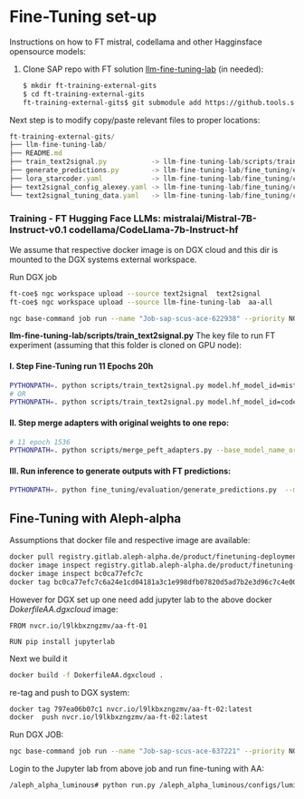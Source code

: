 # Fine-Tuning set-up


Instructions on how to FT mistral, codellama and other Hagginsface opensource models:

1. Clone SAP repo with FT solution [llm-fine-tuning-lab](https://github.tools.sap/DL-COE/llm-fine-tuning-lab) (in needed): 
   ```bash
   $ mkdir ft-training-external-gits
   $ cd ft-training-external-gits
   ft-training-external-gits$ git submodule add https://github.tools.sap/DL-COE/llm-fine-tuning-lab
   ```

Next step is to modify copy/paste relevant files to proper locations:
```js
ft-training-external-gits/
├── llm-fine-tuning-lab/ 
├── README.md   
├── train_text2signal.py           -> llm-fine-tuning-lab/scripts/train_text2signal.py
├── generate_predictions.py        -> llm-fine-tuning-lab/fine_tuning/evaluation/generate_predictions.py
├── lora_starcoder.yaml            -> llm-fine-tuning-lab/fine_tuning/config/trainer/lora_starcoder.yaml (depricated)
├── text2signal_config_alexey.yaml -> llm-fine-tuning-lab/fine_tuning/config/text2signal_config_alexey.yaml
└── text2signal_tuning_data.yaml   -> llm-fine-tuning-lab/fine_tuning/config/data/text2signal_tuning_data.yaml
```

### Training - FT Hugging Face LLMs: mistralai/Mistral-7B-Instruct-v0.1 codellama/CodeLlama-7b-Instruct-hf

We assume that respective docker image is on DGX cloud and this dir is mounted to the DGX systems external workspace.

Run DGX job
```bash
ft-coe$ ngc workspace upload --source text2signal  text2signal
ft-coe$ ngc workspace upload --source llm-fine-tuning-lab  aa-all

ngc base-command job run --name "Job-sap-scus-ace-622938" --priority NORMAL --preempt RUNONCE --min-timeslice 7776000s --total-runtime 7776000s --ace sap-scus-ace --instance dgxa100.80g.1.norm --commandline "set -x && jupyter lab --allow-root --ip=* --port=8888 --no-browser --NotebookApp.token='' --NotebookApp.allow_origin='*' --notebook-dir=/ --ContentsManager.allow_hidden=True & sleep infinity" --result /results --image "l9lkbxzngzmv/deepspeed:mpi4py_patched" --org l9lkbxzngzmv --workspace r0bfCtECTnGTPdOJqZ8dlQ:/mount/data:RW --workspace 1muSRyCuQTyyx0pB1-jXuw:/mount/ftcoe:RW --port 8888
```


**llm-fine-tuning-lab/scripts/train_text2signal.py** 
The key file to run FT experiment (assuming that this folder is cloned on GPU node):

#### I. Step Fine-Tuning run 11 Epochs 20h

```bash
PYTHONPATH=. python scripts/train_text2signal.py model.hf_model_id=mistralai/Mistral-7B-Instruct-v0.1
# OR
PYTHONPATH=. python scripts/train_text2signal.py model.hf_model_id=codellama/CodeLlama-7b-Instruct-hf
```

#### II. Step merge adapters with original weights to one repo:

```bash
# 11 epoch 1536
PYTHONPATH=. python scripts/merge_peft_adapters.py --base_model_name_or_path codellama/CodeLlama-7b-Instruct-hf --peft_model_path /results/local_dataset_out_11_epochs_codellama-lr-05/codellama/CodeLlama-7b-Instruct-hf-lora-11-epochs/ckpts/epoch\=10-step\=15540-hf-ckpt/
```

#### III. Run inference to generate outputs with FT predictions:

```bash
PYTHONPATH=. python fine_tuning/evaluation/generate_predictions.py  --model_id codellama/CodeLlama-7b-Instruct-hf --model_path /results/local_dataset_out_30_epochs_codellama-lr-05/codellama/CodeLlama-7b-Instruct-hf-lora-30-epochs/ckpts/epoch=29-step=42191-hf-ckpt-merged --gt_path /mount/data/text2signal_test_1000.jsonl --output_path out_code_llame-epochs-30-lr-05.json --llm_name codellama
```


## Fine-Tuning with Aleph-alpha

Assumptions that docker file and respective image are available:

```bash
docker pull registry.gitlab.aleph-alpha.de/product/finetuning-deployment/aa-finetuning
docker image inspect registry.gitlab.aleph-alpha.de/product/finetuning-deployment/aa-finetuning:latest
docker image inspect bc0ca77efc7c
docker tag bc0ca77efc7c6a24e1cd04181a3c1e998dfb07820d5ad7b2e3d96c7c4e003df4 nvcr.io/l9lkbxzngzmv/aa-ft-01:latest

```

However for DGX set up one need add jupyter lab to the above docker *DokerfileAA.dgxcloud* image:

 ```docker
FROM nvcr.io/l9lkbxzngzmv/aa-ft-01

RUN pip install jupyterlab
```

Next we build it 

```bash
docker build -f DokerfileAA.dgxcloud .
```

re-tag and push to DGX system:

```bash
docker tag 797ea06b07c1 nvcr.io/l9lkbxzngzmv/aa-ft-02:latest
docker  push nvcr.io/l9lkbxzngzmv/aa-ft-02:latest 
```

Run DGX JOB:

```bash
ngc base-command job run --name "Job-sap-scus-ace-637221" --priority NORMAL --preempt RUNONCE --min-timeslice 7776000s --total-runtime 7776000s --ace sap-scus-ace --instance dgxa100.80g.1.norm --commandline "set -x && jupyter lab --allow-root --ip=* --port=8889 --no-browser --NotebookApp.token='' --NotebookApp.allow_origin='*' --notebook-dir=/ --ContentsManager.allow_hidden=True & sleep infinity" --result /results --image "l9lkbxzngzmv/aa-ft-02:latest" --org l9lkbxzngzmv --workspace r0bfCtECTnGTPdOJqZ8dlQ:/mount/ftaa:RW --port 8889
```

Login to the Jupyter lab from above job and run fine-tuning with AA:

```bash
/aleph_alpha_luminous# python run.py /aleph_alpha_luminous/configs/luminous_base_adapter.yml 
```


